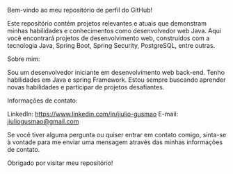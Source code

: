 Bem-vindo ao meu repositório de perfil do GitHub!

Este repositório contém projetos relevantes e atuais que demonstram minhas habilidades e conhecimentos como desenvolvedor web Java. Aqui você encontrará projetos de desenvolvimento web, construídos com a tecnologia Java, Spring Boot, Spring Security, PostgreSQL, entre outras.

<!--Projetos: -->

Sobre mim:

Sou um desenvolvedor iniciante em desenvolvimento web back-end. Tenho habilidades em Java e spring Framework. Estou sempre buscando aprender novas habilidades e participar de projetos desafiantes.

Informações de contato:

LinkedIn: https://www.linkedin.com/in/jiulio-gusmao
E-mail: jiuliogusmao@gmail.com

Se você tiver alguma pergunta ou quiser entrar em contato comigo, 
sinta-se à vontade para me enviar uma mensagem através das minhas 
informações de contato.

Obrigado por visitar meu repositório!

<!--
**jiuliogusmao/jiuliogusmao** is a ✨ _special_ ✨ repository because its `README.md` (this file) appears on your GitHub profile.

Here are some ideas to get you started:

- 🔭 I’m currently working on ...
- 🌱 I’m currently learning ...
- 👯 I’m looking to collaborate on ...
- 🤔 I’m looking for help with ...
- 💬 Ask me about ...
- 📫 How to reach me: ...
- 😄 Pronouns: ...
- ⚡ Fun fact: ...
-->
